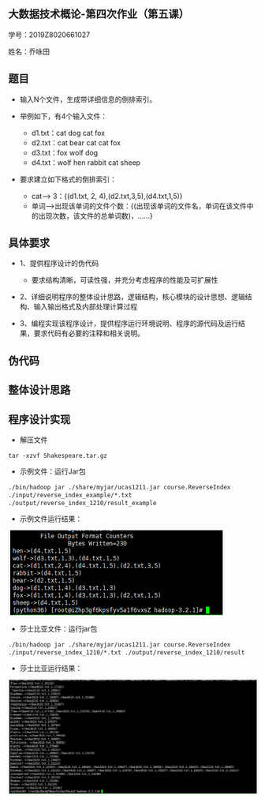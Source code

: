 ## 大数据技术概论-第四次作业（第五课）

学号：2019Z8020661027

姓名：乔咏田

## 题目

- 输入N个文件，生成带详细信息的倒排索引。

- 举例如下，有4个输入文件：

  - d1.txt：cat dog cat fox
  - d2.txt：cat bear cat cat fox
  - d3.txt：fox wolf dog
  - d4.txt：wolf hen rabbit cat sheep

- 要求建立如下格式的倒排索引：
  - cat—> 3：{(d1.txt, 2, 4),(d2.txt,3,5),(d4.txt,1,5)}
  - 单词—>出现该单词的文件个数：{(出现该单词的文件名，单词在该文件中的出现次数，该文件的总单词数)，……}

## 具体要求

- 1、提供程序设计的伪代码

  - 要求结构清晰，可读性强，并充分考虑程序的性能及可扩展性
- 2、详细说明程序的整体设计思路，逻辑结构，核心模块的设计思想、逻辑结构、输入输出格式及内部处理计算过程
- 3、编程实现该程序设计，提供程序运行环境说明、程序的源代码及运行结果，要求代码有必要的注释和相关说明。

## 伪代码

## 整体设计思路

## 程序设计实现

- 解压文件

~~~
tar -xzvf Shakespeare.tar.gz
~~~

- 示例文件：运行Jar包

~~~
./bin/hadoop jar ./share/myjar/ucas1211.jar course.ReverseIndex ./input/reverse_index_example/*.txt ./output/reverse_index_1210/result_example
~~~

- 示例文件运行结果：

![image-20191211233327466](%E7%AC%AC%E5%9B%9B%E6%AC%A1%E4%BD%9C%E4%B8%9A.assets/image-20191211233327466.png)

- 莎士比亚文件：运行jar包

~~~
./bin/hadoop jar ./share/myjar/ucas1211.jar course.ReverseIndex ./input/reverse_index_1210/*.txt ./output/reverse_index_1210/result
~~~

- 莎士比亚运行结果：

![image-20191211233211076](%E7%AC%AC%E5%9B%9B%E6%AC%A1%E4%BD%9C%E4%B8%9A.assets/image-20191211233211076.png)

